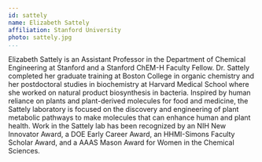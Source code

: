 ```yaml
---
id: sattely
name: Elizabeth Sattely
affiliation: Stanford University
photo: sattely.jpg
...
```


Elizabeth Sattely is an Assistant Professor in the Department of Chemical
Engineering at Stanford and a Stanford ChEM-H Faculty Fellow. Dr\. Sattely
completed her graduate training at Boston College in organic chemistry and her
postdoctoral studies in biochemistry at Harvard Medical School where she worked
on natural product biosynthesis in bacteria. Inspired by human reliance on
plants and plant-derived molecules for food and medicine, the Sattely
laboratory is focused on the discovery and engineering of plant metabolic
pathways to make molecules that can enhance human and plant health. Work in the
Sattely lab has been recognized by an NIH New Innovator Award, a DOE Early
Career Award, an HHMI-Simons Faculty Scholar Award, and a AAAS Mason Award for
Women in the Chemical Sciences.
